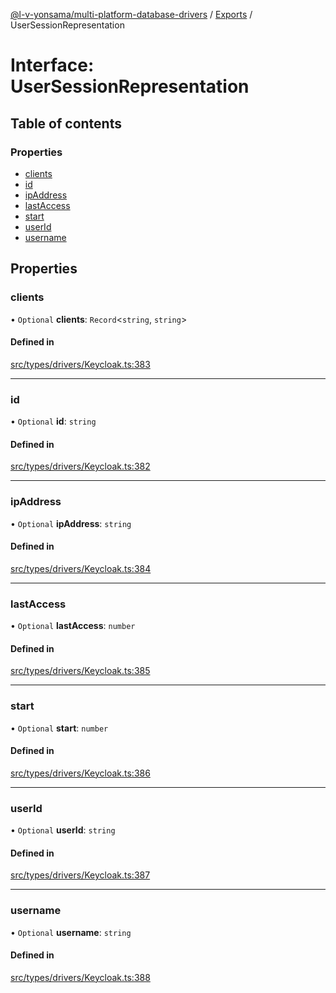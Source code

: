 [@l-v-yonsama/multi-platform-database-drivers](../README.md) / [Exports](../modules.md) / UserSessionRepresentation

# Interface: UserSessionRepresentation

## Table of contents

### Properties

- [clients](UserSessionRepresentation.md#clients)
- [id](UserSessionRepresentation.md#id)
- [ipAddress](UserSessionRepresentation.md#ipaddress)
- [lastAccess](UserSessionRepresentation.md#lastaccess)
- [start](UserSessionRepresentation.md#start)
- [userId](UserSessionRepresentation.md#userid)
- [username](UserSessionRepresentation.md#username)

## Properties

### clients

• `Optional` **clients**: `Record`\<`string`, `string`\>

#### Defined in

[src/types/drivers/Keycloak.ts:383](https://github.com/l-v-yonsama/db-drivers/blob/959c47fcb56983354452a04dadeaee90e041641c/src/types/drivers/Keycloak.ts#L383)

___

### id

• `Optional` **id**: `string`

#### Defined in

[src/types/drivers/Keycloak.ts:382](https://github.com/l-v-yonsama/db-drivers/blob/959c47fcb56983354452a04dadeaee90e041641c/src/types/drivers/Keycloak.ts#L382)

___

### ipAddress

• `Optional` **ipAddress**: `string`

#### Defined in

[src/types/drivers/Keycloak.ts:384](https://github.com/l-v-yonsama/db-drivers/blob/959c47fcb56983354452a04dadeaee90e041641c/src/types/drivers/Keycloak.ts#L384)

___

### lastAccess

• `Optional` **lastAccess**: `number`

#### Defined in

[src/types/drivers/Keycloak.ts:385](https://github.com/l-v-yonsama/db-drivers/blob/959c47fcb56983354452a04dadeaee90e041641c/src/types/drivers/Keycloak.ts#L385)

___

### start

• `Optional` **start**: `number`

#### Defined in

[src/types/drivers/Keycloak.ts:386](https://github.com/l-v-yonsama/db-drivers/blob/959c47fcb56983354452a04dadeaee90e041641c/src/types/drivers/Keycloak.ts#L386)

___

### userId

• `Optional` **userId**: `string`

#### Defined in

[src/types/drivers/Keycloak.ts:387](https://github.com/l-v-yonsama/db-drivers/blob/959c47fcb56983354452a04dadeaee90e041641c/src/types/drivers/Keycloak.ts#L387)

___

### username

• `Optional` **username**: `string`

#### Defined in

[src/types/drivers/Keycloak.ts:388](https://github.com/l-v-yonsama/db-drivers/blob/959c47fcb56983354452a04dadeaee90e041641c/src/types/drivers/Keycloak.ts#L388)
